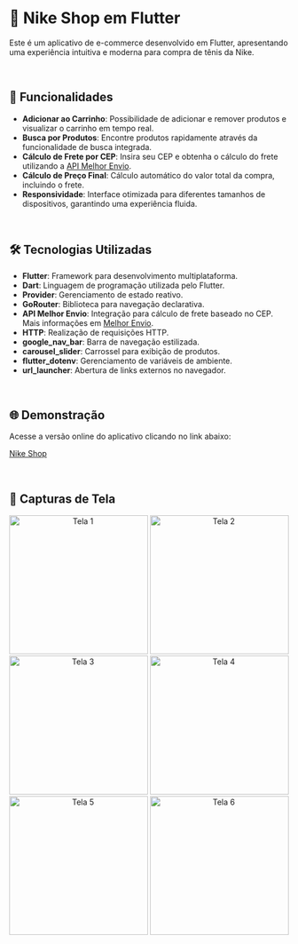 # 🏬 Nike Shop em Flutter

Este é um aplicativo de e-commerce desenvolvido em Flutter, apresentando uma experiência intuitiva e moderna para compra de tênis da Nike.

<br>

## 🚀 Funcionalidades

- **Adicionar ao Carrinho**: Possibilidade de adicionar e remover produtos e visualizar o carrinho em tempo real.
- **Busca por Produtos**: Encontre produtos rapidamente através da funcionalidade de busca integrada.
- **Cálculo de Frete por CEP**: Insira seu CEP e obtenha o cálculo do frete utilizando a [API Melhor Envio](https://docs.melhorenvio.com.br/docs/introducao-a-api).
- **Cálculo de Preço Final**: Cálculo automático do valor total da compra, incluindo o frete.
- **Responsividade**: Interface otimizada para diferentes tamanhos de dispositivos, garantindo uma experiência fluida.

<br>

## 🛠️ Tecnologias Utilizadas

- **Flutter**: Framework para desenvolvimento multiplataforma.
- **Dart**: Linguagem de programação utilizada pelo Flutter.
- **Provider**: Gerenciamento de estado reativo.
- **GoRouter**: Biblioteca para navegação declarativa.
- **API Melhor Envio**: Integração para cálculo de frete baseado no CEP. Mais informações em [Melhor Envio](https://docs.melhorenvio.com.br/docs/introducao-a-api).
- **HTTP**: Realização de requisições HTTP.
- **google_nav_bar**: Barra de navegação estilizada.
- **carousel_slider**: Carrossel para exibição de produtos.
- **flutter_dotenv**: Gerenciamento de variáveis de ambiente.
- **url_launcher**: Abertura de links externos no navegador.

<br>

## 🌐 Demonstração

Acesse a versão online do aplicativo clicando no link abaixo:

[Nike Shop](https://virtual-cell-phone.vercel.app/app/Nike%20Shop)

<br>

## 📱 Capturas de Tela

<p align="center">
  <img src="https://github.com/user-attachments/assets/45ac78c9-b4cc-42d1-9dd0-96a956ca2f3c" alt="Tela 1" width="250"/>
  <img src="https://github.com/user-attachments/assets/db38b8f1-691f-4e09-a30d-911513d58380" alt="Tela 2" width="250"/>
  <img src="https://github.com/user-attachments/assets/600c0f00-ff32-4634-bb7e-c89bea9c4bc5" alt="Tela 3" width="250"/>
  <img src="https://github.com/user-attachments/assets/86207f63-7718-4488-89b9-b47097bca771" alt="Tela 4" width="250"/>
  <img src="https://github.com/user-attachments/assets/d78ba9dc-c18e-4d5c-80ca-464dc90e6f36" alt="Tela 5" width="250"/>
  <img src="https://github.com/user-attachments/assets/b45f26fc-2baa-4814-aef5-24d70d58381d" alt="Tela 6" width="250"/>
</p>
